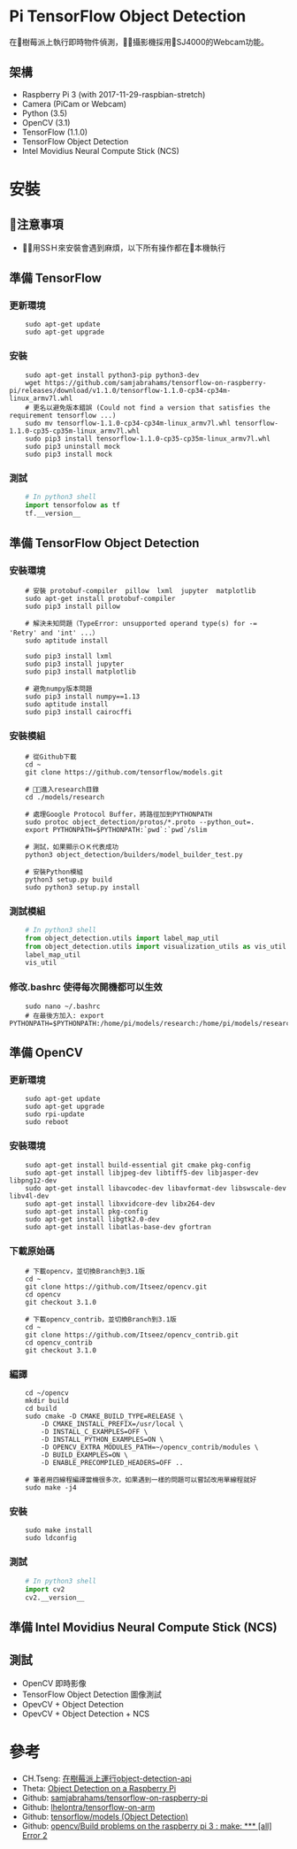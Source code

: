# Pi TensorFlow Object Detection
在樹莓派上執行即時物件偵測，攝影機採用SJ4000的Webcam功能。

## 架構
- Raspberry Pi 3 (with 2017-11-29-raspbian-stretch)
- Camera (PiCam or Webcam)
- Python (3.5)
- OpenCV (3.1)
- TensorFlow (1.1.0)
- TensorFlow Object Detection
- Intel Movidius Neural Compute Stick (NCS)

# 安裝

## 注意事項

- 用SSＨ來安裝會遇到麻煩，以下所有操作都在本機執行

## 準備 TensorFlow

### 更新環境
```shell
    sudo apt-get update
    sudo apt-get upgrade
```


### 安裝
```shell
    sudo apt-get install python3-pip python3-dev
    wget https://github.com/samjabrahams/tensorflow-on-raspberry-pi/releases/download/v1.1.0/tensorflow-1.1.0-cp34-cp34m-linux_armv7l.whl
    # 更名以避免版本錯誤 (Could not find a version that satisfies the requirement tensorflow ...)
    sudo mv tensorflow-1.1.0-cp34-cp34m-linux_armv7l.whl tensorflow-1.1.0-cp35-cp35m-linux_armv7l.whl
    sudo pip3 install tensorflow-1.1.0-cp35-cp35m-linux_armv7l.whl
    sudo pip3 uninstall mock
    sudo pip3 install mock
```

### 測試
```python
    # In python3 shell
    import tensorfolow as tf
    tf.__version__
```


## 準備 TensorFlow Object Detection

### 安裝環境
```shell
    # 安裝 protobuf-compiler  pillow  lxml  jupyter  matplotlib
    sudo apt-get install protobuf-compiler
    sudo pip3 install pillow

    # 解決未知問題（TypeError: unsupported operand type(s) for -= 'Retry' and 'int' ...）
    sudo aptitude install 

    sudo pip3 install lxml
    sudo pip3 install jupyter
    sudo pip3 install matplotlib

    # 避免numpy版本問題
    sudo pip3 install numpy==1.13
    sudo aptitude install
    sudo pip3 install cairocffi
```

### 安裝模組
```shell
    # 從Github下載
    cd ~
    git clone https://github.com/tensorflow/models.git

    # 進入research目錄
    cd ./models/research

    # 處理Google Protocol Buffer，將路徑加到PYTHONPATH
    sudo protoc object_detection/protos/*.proto --python_out=.
    export PYTHONPATH=$PYTHONPATH:`pwd`:`pwd`/slim

    # 測試，如果顯示ＯＫ代表成功
    python3 object_detection/builders/model_builder_test.py

    # 安裝Python模組
    python3 setup.py build
    sudo python3 setup.py install
```

### 測試模組
```python
    # In python3 shell
    from object_detection.utils import label_map_util
    from object_detection.utils import visualization_utils as vis_util
    label_map_util
    vis_util
```


### 修改.bashrc 使得每次開機都可以生效
```shell
    sudo nano ~/.bashrc
    # 在最後方加入: export PYTHONPATH=$PYTHONPATH:/home/pi/models/research:/home/pi/models/research/slim
```

## 準備 OpenCV

### 更新環境
```shell
    sudo apt-get update
    sudo apt-get upgrade
    sudo rpi-update
    sudo reboot
```

### 安裝環境
```shell
    sudo apt-get install build-essential git cmake pkg-config
    sudo apt-get install libjpeg-dev libtiff5-dev libjasper-dev libpng12-dev
    sudo apt-get install libavcodec-dev libavformat-dev libswscale-dev libv4l-dev
    sudo apt-get install libxvidcore-dev libx264-dev
    sudo apt-get install pkg-config
    sudo apt-get install libgtk2.0-dev
    sudo apt-get install libatlas-base-dev gfortran
```

### 下載原始碼
```shell
    # 下載opencv，並切換Branch到3.1版
    cd ~
    git clone https://github.com/Itseez/opencv.git
    cd opencv
    git checkout 3.1.0
    
    # 下載opencv_contrib，並切換Branch到3.1版
    cd ~
    git clone https://github.com/Itseez/opencv_contrib.git
    cd opencv_contrib
    git checkout 3.1.0  
```

### 編譯
```shell
    cd ~/opencv
    mkdir build
    cd build
    sudo cmake -D CMAKE_BUILD_TYPE=RELEASE \
        -D CMAKE_INSTALL_PREFIX=/usr/local \
        -D INSTALL_C_EXAMPLES=OFF \
        -D INSTALL_PYTHON_EXAMPLES=ON \
        -D OPENCV_EXTRA_MODULES_PATH=~/opencv_contrib/modules \
        -D BUILD_EXAMPLES=ON \
        -D ENABLE_PRECOMPILED_HEADERS=OFF ..
        
    # 筆者用四線程編譯當機很多次，如果遇到一樣的問題可以嘗試改用單線程就好
    sudo make -j4
```

### 安裝
``` shell
    sudo make install
    sudo ldconfig
```

### 測試
```python
    # In python3 shell
    import cv2
    cv2.__version__
```

## 準備 Intel Movidius Neural Compute Stick (NCS)


## 測試
- OpenCV 即時影像
- TensorFlow Object Detection 圖像測試
- OpevCV + Object Detection
- OpevCV + Object Detection + NCS

# 參考
- CH.Tseng: [在樹莓派上運行object-detection-api](https://chtseng.wordpress.com/2017/09/15/%E5%9C%A8%E6%A8%B9%E8%8E%93%E6%B4%BE%E4%B8%8A%E9%81%8B%E8%A1%8Cobject-detection-api/)
- Theta: [Object Detection on a Raspberry Pi](https://www.theta.co.nz/news-blogs/tech-blog/object-detection-on-a-raspberry-pi/)
- Github: [samjabrahams/tensorflow-on-raspberry-pi](https://github.com/samjabrahams/tensorflow-on-raspberry-pi)
- Github: [lhelontra/tensorflow-on-arm](https://github.com/lhelontra/tensorflow-on-arm)
- Github: [tensorflow/models (Object Detection)](https://github.com/tensorflow/models/tree/master/research/object_detection)
- Github: [opencv/Build problems on the raspberry pi 3 : make: *** [all] Error 2](https://github.com/opencv/opencv/issues/8878)